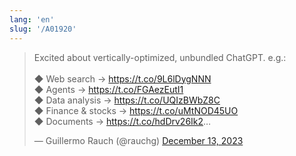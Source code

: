 ```yaml
---
lang: 'en'
slug: '/A01920'
---
```


<blockquote class="twitter-tweet">

<p lang="en" dir="ltr">

Excited about vertically-optimized, unbundled ChatGPT. e.g.:<br/><br/>◆ Web search → <a href="https://t.co/9L6lDygNNN">https://t.co/9L6lDygNNN</a><br/>◆ Agents → <a href="https://t.co/FGAezEutI1">https://t.co/FGAezEutI1</a><br/>◆ Data analysis → <a href="https://t.co/UQIzBWbZ8C">https://t.co/UQIzBWbZ8C</a><br/>◆ Finance &amp; stocks → <a href="https://t.co/uMtNOD45UO">https://t.co/uMtNOD45UO</a><br/>◆ Documents → <a href="https://t.co/hdDrv26Ik2">https://t.co/hdDrv26Ik2</a>…

</p>

&mdash; Guillermo Rauch (@rauchg) <a href="https://twitter.com/rauchg/status/1734977687545090346?ref_src=twsrc%5Etfw">December 13, 2023</a>

</blockquote>
